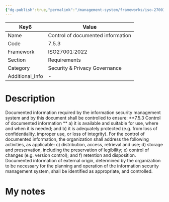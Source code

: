 ```yaml
---
{"dg-publish":true,"permalink":"/management-system/frameworks/iso-27001-2022/iso-27001-2022-7-5-3/","tags":["requirement"],"noteIcon":"1"}
---
```



<div><table class="dataview table-view-table"><thead class="table-view-thead"><tr class="table-view-tr-header"><th class="table-view-th"><span>Key</span><span class="dataview small-text">6</span></th><th class="table-view-th"><span>Value</span></th></tr></thead><tbody class="table-view-tbody"><tr><td><span>Name</span></td><td><span>Control of documented information</span></td></tr><tr><td><span>Code</span></td><td><span>7.5.3</span></td></tr><tr><td><span>Framework</span></td><td><span>ISO27001:2022</span></td></tr><tr><td><span>Section</span></td><td><span>Requirements</span></td></tr><tr><td><span>Category</span></td><td><span>Security &amp; Privacy Governance</span></td></tr><tr><td><span>Additional_Info</span></td><td><span>-</span></td></tr></tbody></table></div>

# Description

Documented information required by the information security management system and by this document shall be controlled to ensure: 
**7.5.3 Control of documented information **
a) it is available and suitable for use, where and when it is needed; and
 b) it is adequately protected (e.g. from loss of confidentiality, improper use, or loss of integrity). 
For the control of documented information, the organization shall address the following activities, as applicable: 
c) distribution, access, retrieval and use;
 d) storage and preservation, including the preservation of legibility; e) control of changes (e.g. version control); and
 f) retention and disposition. 
Documented information of external origin, determined by the organization to be necessary for the planning and operation of the information security management system, shall be identified as appropriate, and controlled.

# My notes
